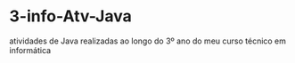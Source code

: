 # 3-info-Atv-Java
atividades de Java realizadas ao longo do 3º ano do meu curso técnico em informática
